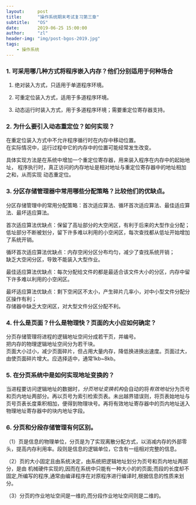 ```yaml
---
layout:     post
title:      "操作系统期末考试复习第三章"
subtitle:   "OS"
date:       2019-06-25 15:00:00
author:     "zl"
header-img: "img/post-bgos-2019.jpg"
tags:
    - 操作系统
---
```


### 1. 可采用哪几种方式将程序嵌入内存？他们分别适用于何种场合
1. 绝对装入方式，只适用于单道程序环境。

2. 可重定位装入方式，适用于多道程序环境。

3. 动态运行时装入方式，用于多道程序环境；需要重定位寄存器支持。

### 2. 为什么要引入动态重定位？如何实现？
在重定位装入方式中不允许程序循行时在内存中移动位置。    
在实际情况中，运行过程中它的内存中的位置可能经常发生改变。

具体实现方法是在系统中增加一个重定位寄存器，用来装入程序在内存中的起始地址， 程序执行时，真正访问的内存地址是相对地址与重定位寄存器中的地址相加之和，从而实现 动态重定位。

### 3. 分区存储管理器中常用哪些分配策略？比较他们的优缺点。

分区存储管理中的常用分配策略：首次适应算法、循环首次适应算法、最佳适应算法、最坏适应算法。

首次适应算法优缺点：保留了高址部分的大空闲区，有利于后来的大型作业分配；    
低址部分不断被划分，留下许多难以利用的小空闲区，每次查找都从低址开始增加了系统开销。

循环首次适应算法优缺点：内存空闲分区分布均匀，减少了查找系统开销；  
缺乏大空闲分区，导致不能装入大型作业。

最佳适应算法优缺点：每次分配给文件的都是最适合该文件大小的分区，内存中留下许多难以利用的小空闲区。

最坏适应算法优缺点：剩下空闲区不太小，产生碎片几率小，对中小型文件分配分区操作有利；    
存储器中缺乏大空闲区，对大型文件分区分配不利。

### 4. 什么是页面？什么是物理快？页面的大小应如何确定？
分页存储管理将进程的逻辑地址空间分成若干页，并编号。    
把内存的物理逻辑地址空间分为若干块。    
页面大小过小，减少页面碎片，但占用大量内存，降低换进换出速度。页面过大，由使页面碎片增大。应选择适中，通常1kb~8kb。

### 5. 在分页系统中是如何实现地址变换的？   
当进程要访问逻辑地址的数据时，*分页地址变换机构*会自动的将*有效地址*分为页号和页内地址两部分。再以页号为索引检索页表。未出越界错误则，将页表始地址与页号页表长度乘积相加，便得到物理块号。再将有效地址寄存器中的页内地址送入物理地址寄存器中的块内地址字段。
### 6. 分页和分段存储管理有何区别。 

（1）页是信息的物理单位，分页是为了实现离散分配方式，以消减内存的外部零头，提高内存利用率。段则是信息的逻辑单位，它含有一组相对完整的信息。

（2）页的大小固定且由系统决定，由系统把逻辑地址划分为页号和页内地址两部分，是由 机械硬件实现的,因而在系统中只能有一种大小的的页面;而段的长度却不固定,所编写的程序,通常由编译程序在对原程序进行编译时,根据信息的性质来划分。

（3）分页的作业地址空间是一维的,而分段作业地址空间则是二维的。
